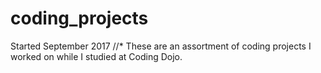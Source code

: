 # coding_projects
Started September 2017
//* These are an assortment of coding projects I worked on while I studied at Coding Dojo.
